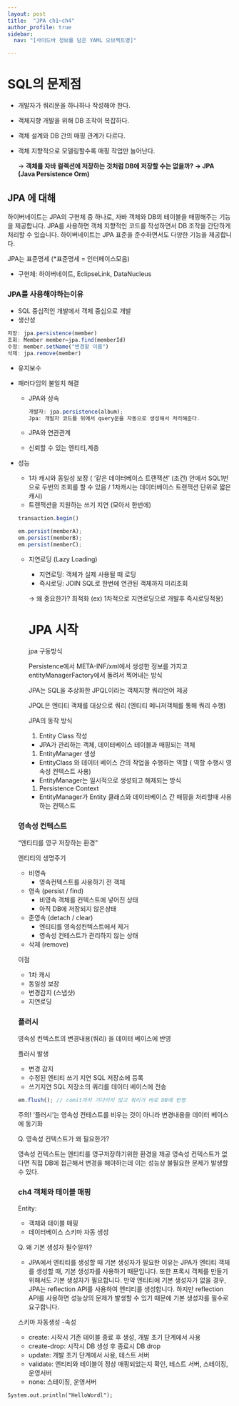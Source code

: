 ```yaml
---
layout: post
title:  "JPA ch1~ch4"
author_profile: true
sidebar:
  nav: "[사이드바 정보를 담은 YAML 오브젝트명]"

--- 
```


  # SQL의 문제점
  - 개발자가 쿼리문을 하나하나 작성해야 한다.
  - 객체지향 개발을 위해 DB 조작이 복잡하다.
  - 객체 설계와 DB 간의 매핑 관계가 다르다.
  - 객체 지향적으로 모델링할수록 매핑 작업만 늘어난다.

    → <b>객체를 자바 컬렉션에 저장하는 것처럼 DB에 저장할 수는 없을까? → JPA (Java Persistence Orm)</b>

## JPA 에 대해

하이버네이트는 JPA의 구현체 중 하나로, 자바 객체와 DB의 테이블을 매핑해주는 기능을 제공합니다. JPA를 사용하면 객체 지향적인 코드를 작성하면서 DB 조작을 간단하게 처리할 수 있습니다. 하이버네이트는 JPA 표준을 준수하면서도 다양한 기능을 제공합니다.

JPA는 표준명세 (*표준명세 = 인터페이스모음)

- 구현체: 하이버네이트, EclipseLink, DataNucleus

### JPA를 사용해야하는이유

- SQL 중심적인 개발에서 객체 중심으로 개발
- 생산성

```jsx
저장: jpa.persistence(member)
조회: Member member=jpa.find(memberId)
수정: member.setName("변경할 이름")
삭제: jpa.remove(member)
```

- 유지보수

- 패러다임의 불일치 해결

  - JPA와 상속

    ```jsx
    개발자: jpa.persistence(album);
    Jpa: 개발자 코드를 뒤에서 query문을 자동으로 생성해서 처리해준다.
    ```

  - JPA와 연관관계

  - 신뢰할 수 있는 엔티티,계층

- 성능

  - 1차 캐시와 동일성 보장 ( ‘같은 데이터베이스 트랜잭션’ (조건) 안에서 SQL1번으로 두번의 조회를 할 수 있음 / 1차캐시는 데이터베이스 트랜잭션 단위로 짧은 캐시)
  - 트랜잭션을 지원하는 쓰기 지연 (모아서 한번에)

  ```jsx
  transaction.begin()
  
  em.persist(memberA);
  em.persist(memberB);
  em.persist(memberC);
  ```

  - 지연로딩 (Lazy Loading)

    - 지연로딩: 객체가 실제 사용될 때 로딩
    - 즉시로딩: JOIN SQL로 한번에 연관된 객체까지 미리조회

    → 왜 중요한가? 최적화 (ex) 1차적으로 지연로딩으로 개발후 즉시로딩적용)

    # JPA 시작

    jpa 구동방식

    Persistence에서 META-INF/xml에서 생성한 정보를 가지고 entityManagerFactory에서 돌려서 찍어내는 방식

    JPA는 SQL을 추상화한 JPQL이라는 객체지향 쿼리언어 제공

    JPQL은 엔티티 객체를 대상으로 쿼리 (엔티티 메니저객체를 통해 쿼리 수행)

    JPA의 동작 방식

    1. Entity Class 작성

    - JPA가 관리하는 객체, 데이터베이스 테이블과 매핑되는 객체

    1. EntityManager 생성

    - EntityClass 와 데이터 베이스 간의 작업을 수행하는 역할 ( 역할 수행시 영속성 컨텍스트 사용)
    - EntityManager는 일시적으로 생성되고 해제되는 방식

    1. Persistence Context

    - EntityManager가 Entity 클래스와 데이터베이스 간 매핑을 처리할때 사용하는 컨텍스트

  ### 영속성 컨텍스트

  “엔티티를 영구 저장하는 환경”

  엔티티의 생명주기

  - 비영속
    - 영속컨텍스트를 사용하기 전 객체
  - 영속 (persist / find)
    - 비영속 객체를 컨텍스트에 넣어진 상태
    - 아직 DB에 저장되지 않은상태
  - 준영속 (detach / clear)
    - 엔티티를 영속성컨텍스트에서 제거
    - 영속성 컨테스트가 관리하지 않는 상태
  - 삭제 (remove)

  이점

  - 1차 캐시
  - 동일성 보장
  - 변경감지 (스냅샷)
  - 지연로딩

  ### 플러시

  영속성 컨텍스트의 변경내용(쿼리) 을 데이터 베이스에 반영

  플러시 발생

  - 변경 감지
  - 수정된 엔티티 쓰기 지연 SQL 저장소에 등록
  - 쓰기지연 SQL 저장소의 쿼리를 데이터 베이스에 전송

  ```jsx
  em.flush(); // comit까지 기다리지 않고 쿼리가 바로 DB에 반영 
  ```

  주의! ‘플러시’는 영속성 컨테스트를 비우는 것이 아니라 변경내용을 데이터 베이스에 동기화

  Q. 영속성 컨텍스트가 왜 필요한가?

  영속성 컨텍스트는 엔티티를 영구저장하기위한 환경을 제공 영속성 컨텍스트가 없다면 직접 DB에 접근해서 변경을 해야하는데 이는 성능상 불필요한 문제가 발생할 수 있다.

  ### ch4 객체와 테이블 매핑

  Entity:

  - 객체와 테이블 매핑
  - 데이터베이스 스키마 자동 생성

  Q. 왜 기본 생성자 필수일까?

  - JPA에서 엔티티를 생성할 때 기본 생성자가 필요한 이유는 JPA가 엔티티 객체를 생성할 때, 기본 생성자를 사용하기 때문입니다. 또한 프록시 객체를 만들기 위해서도 기본 생성자가 필요합니다. 만약 엔티티에 기본 생성자가 없을 경우, JPA는 reflection API를 사용하여 엔티티를 생성합니다. 하지만 reflection API를 사용하면 성능상의 문제가 발생할 수 있기 때문에 기본 생성자를 필수로 요구합니다.

  스키마 자동생성 -속성

  - create: 시작시 기존 테이블 종료 후 생성, 개발 초기 단계에서 사용
  - create-drop: 시작시 DB 생성 후 종료시 DB drop
  - update: 개발 초기 단계에서 사용, 테스트 서버
  - validate: 엔티티와 테이블이 정상 매핑되었는지 확인, 테스트 서버, 스테이징, 운영서버
  - none: 스테이징, 운영서버

```
System.out.println("HelloWordl");
```